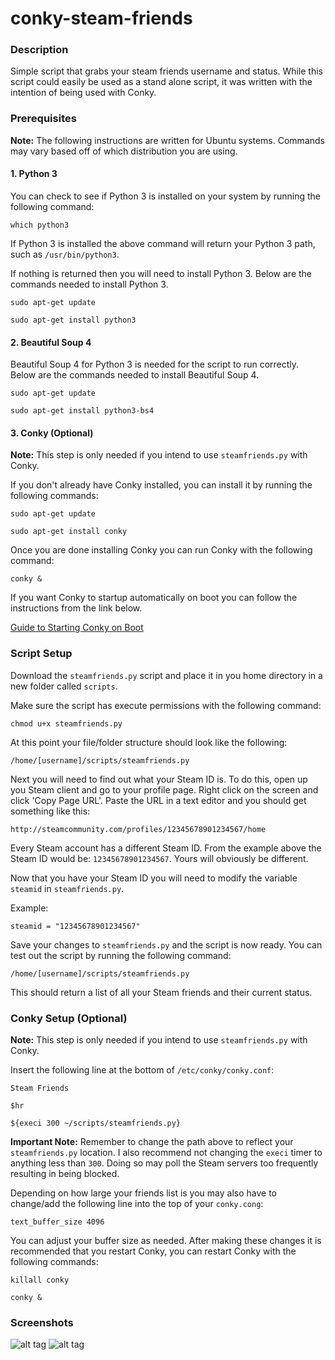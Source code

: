 # conky-steam-friends

### Description
Simple script that grabs your steam friends username and status.  While this script could easily be used as a stand alone script, it was written with the intention of being used with Conky.


### Prerequisites
<b>Note:</b> The following instructions are written for Ubuntu systems.  Commands may vary based off of which distribution you are using.

#### 1. Python 3
You can check to see if Python 3 is installed on your system by running the following command:

`which python3`

If Python 3 is installed the above command will return your Python 3 path, such as `/usr/bin/python3`.

If nothing is returned then you will need to install Python 3.  Below are the commands needed to install Python 3.

`sudo apt-get update`

`sudo apt-get install python3`

#### 2. Beautiful Soup 4
Beautiful Soup 4 for Python 3 is needed for the script to run correctly.  Below are the commands needed to install Beautiful Soup 4.

`sudo apt-get update`

`sudo apt-get install python3-bs4`

#### 3. Conky (Optional)
<b>Note:</b> This step is only needed if you intend to use `steamfriends.py` with Conky.

If you don't already have Conky installed, you can install it by running the following commands:

`sudo apt-get update`

`sudo apt-get install conky`

Once you are done installing Conky you can run Conky with the following command:

`conky &`

If you want Conky to startup automatically on boot you can follow the instructions from the link below.

[Guide to Starting Conky on Boot](https://help.ubuntu.com/community/SettingUpConky#Set_Conky_To_Start_At_Boot)

### Script Setup
Download the `steamfriends.py` script and place it in you home directory in a new folder called `scripts`.

Make sure the script has execute permissions with the following command:

`chmod u+x steamfriends.py`

At this point your file/folder structure should look like the following:

`/home/[username]/scripts/steamfriends.py`

Next you will need to find out what your Steam ID is.  To do this, open up you Steam client and go to your profile page.  Right click on the screen and click 'Copy Page URL'.  Paste the URL in a text editor and you should get something like this:

`http://steamcommunity.com/profiles/12345678901234567/home`

Every Steam account has a different Steam ID.  From the example above the Steam ID would be: `12345678901234567`.  Yours will obviously be different.

Now that you have your Steam ID you will need to modify the variable `steamid` in `steamfriends.py`. 

Example:

`steamid = "12345678901234567"`

Save your changes to `steamfriends.py` and the script is now ready.  You can test out the script by running the following command:

`/home/[username]/scripts/steamfriends.py`

This should return a list of all your Steam friends and their current status.
    
### Conky Setup (Optional)
<b>Note:</b> This step is only needed if you intend to use `steamfriends.py` with Conky.

Insert the following line at the bottom of `/etc/conky/conky.conf`:

`Steam Friends`

`$hr`

`${execi 300 ~/scripts/steamfriends.py}`
    
<b>Important Note:</b> Remember to change the path above to reflect your `steamfriends.py` location.  I also recommend not changing the `execi` timer to anything less than `300`. Doing so may poll the Steam servers too frequently resulting in being blocked.

Depending on how large your friends list is you may also have to change/add the following line into the top of your `conky.cong`:

`text_buffer_size 4096`

You can adjust your buffer size as needed.  After making these changes it is recommended that you restart Conky, you can restart Conky with the following commands:

`killall conky`

`conky &`

### Screenshots
![alt tag](http://i.imgur.com/jujbg8x.png)
![alt tag](http://i.imgur.com/7sjASzK.png)
